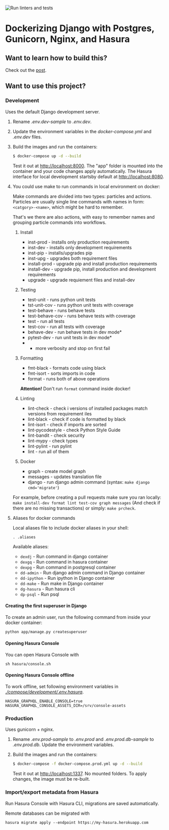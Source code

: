 ![Run linters and tests](https://github.com/zagrajmy/backend/workflows/Run%20linters%20and%20tests/badge.svg)

# Dockerizing Django with Postgres, Gunicorn, Nginx, and Hasura

## Want to learn how to build this?

Check out the [post](https://testdriven.io/dockerizing-django-with-postgres-gunicorn-and-nginx).

## Want to use this project?

### Development

Uses the default Django development server.

1. Rename _.env.dev-sample_ to _.env.dev_.
1. Update the environment variables in the _docker-compose.yml_ and _.env.dev_ files.
1. Build the images and run the containers:

   ```sh
   $ docker-compose up -d --build
   ```

   Test it out at [http://localhost:8000](http://localhost:8000). The "app" folder is mounted into the container and your code changes apply automatically.
   The Hasura interface for local development startsby default at [http://localhost:8080](http://localhost:8080).

1. You could use make to run commands in local environment on docker:

   Make commands are divided into two types: particles and actions. Particles are usually single line commands with names in form: `<catgory>-<name>`, which might be hard to remember.

   That's we there are also actions, with easy to remember names and grouping particle commands into workflows.

   1. Install

      - inst-prod - installs only production requirements
      - inst-dev - installs only development requirements
      - inst-pip - installs/upgrades pip
      - inst-upg - upgrades both requirement files
      - install-prod - upgrade pip and install production requirements
      - install-dev - upgrade pip, install production and development requirements
      - upgrade - upgrade requiement files and install-dev

   1. Testing

      - test-unit - runs python unit tests
      - tst-unit-cov - runs python unit tests with coverage
      - test-behave - runs behave tests
      - test-behave-cov - runs behave tests with coverage
      - test - run all tests
      - test-cov - run all tests with coverage
      - behave-dev - run behave tests in dev mode*
      - pytest-dev - run unit tests in dev mode*

      * - more verbosity and stop on first fail

   1. Formatting

      - fmt-black - formats code using black
      - fmt-isort - sorts imports in code
      - format - runs both of above operations

      **Attention!** Don't run `format` command inside docker!

   1. Linting

      - lint-check - check i versions of installed packages match versions from requirement iles
      - lint-black - check if code is formatted by black
      - lint-isort - check if imports are sorted
      - lint-pycodestyle - check Python Style Guide
      - lint-bandit - check security
      - lint-mypy - check types
      - lint-pylint - run pylint
      - lint - run all of them

   1. Docker
      - graph - create model graph
      - messages - updates translation file
      - django - run django admin command (syntax: `make django cmd='migrate'`)

   For example, before creating a pull requests make sure you ran locally:
   `make install-dev format lint test-cov graph messages`
   (And check if there are no missing transactions) or simply:
   `make prcheck`.


1. Aliases for docker commands

   Local aliases file to include docker aliases in your shell:

   `. .aliases`

   Available aliases:

   - `dexdj` - Run command in django container
   - `dexgq` - Run command in hasura container
   - `dexpg` - Run command in postgresql container
   - `dd-admin` - Run django admin command in Django container
   - `dd-ipython` - Run ipython in Django container
   - `dd-make` - Run make in Django container
   - `dg-hasura` - Run hasura cli
   - `dp-psql` - Run psql

#### Creating the first superuser in Django

To create an admin user, run the following command from inside your docker
container:

```sh
python app/manage.py createsuperuser
```

#### Opening Hasura Console

You can open Hasura Console with

```
sh hasura/console.sh
```

#### Opening Hasura Console offline

To work offline, set following environment variables
in [_./compose/development/.env.hasura_](./compose/development/.env.hasura).

```
HASURA_GRAPHQL_ENABLE_CONSOLE=true
HASURA_GRAPHQL_CONSOLE_ASSETS_DIR=/srv/console-assets
```

### Production

Uses gunicorn + nginx.

1. Rename _.env.prod-sample_ to _.env.prod_ and _.env.prod.db-sample_ to _.env.prod.db_. Update the environment variables.
1. Build the images and run the containers:

   ```sh
   $ docker-compose -f docker-compose.prod.yml up -d --build
   ```

   Test it out at [http://localhost:1337](http://localhost:1337). No mounted folders. To apply changes, the image must be re-built.

### Import/export metadata from Hasura

Run Hasura Console with Hasura CLI, migrations are saved automatically.

Remote databases can be migrated with

```
hasura migrate apply --endpoint https://my-hasura.herokuapp.com
```
